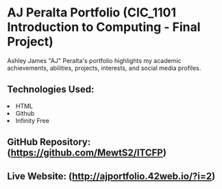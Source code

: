 # AJ Peralta Portfolio (CIC_1101 Introduction to Computing - Final Project)

Ashley James "AJ" Peralta's portfolio highlights my academic achievements, abilities, projects, interests, and social media profiles.

## Technologies Used:
<li>HTML</li>
<li>Github</li>
<li>Infinity Free</li>

## GitHub Repository: (https://github.com/MewtS2/ITCFP)
## Live Website: (http://ajportfolio.42web.io/?i=2)

